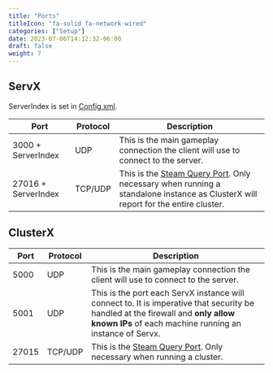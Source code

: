 ```yaml
---
title: "Ports"
titleIcon: "fa-solid fa-network-wired"
categories: ["Setup"]
date: 2023-07-06T14:12:32-06:00
draft: false
weight: 7
---
```

## ServX
ServerIndex is set in [Config.xml](/config).

| Port | Protocol | Description |
| --- | --- | --- |
| 3000 + ServerIndex | UDP | This is the main gameplay connection the client will use to connect to the server. |
| 27016 + ServerIndex | TCP/UDP | This is the [Steam Query Port](https://help.steampowered.com/en/faqs/view/2EA8-4D75-DA21-31EB). Only necessary when running a standalone instance as ClusterX will report for the entire cluster. |


## ClusterX

| Port | Protocol | Description |
| --- | --- | --- |
| 5000 | UDP | This is the main gameplay connection the client will use to connect to the server. |
| 5001 | UDP | This is the port each ServX instance will connect to. It is imperative that security be handled at the firewall and **only allow known IPs** of each machine running an instance of Servx. |
| 27015 | TCP/UDP | This is the [Steam Query Port](https://help.steampowered.com/en/faqs/view/2EA8-4D75-DA21-31EB). Only necessary when running a cluster. |
